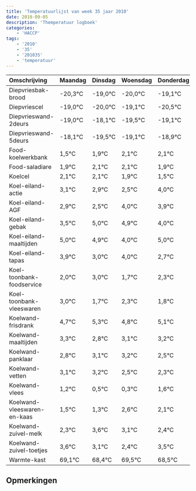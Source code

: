 ```yaml
---
title: 'Temperatuurlijst van week 35 jaar 2010'
date: 2010-09-05
description: 'Themperatuur logboek'
categories:
    - 'HACCP'
tags:
    - '2010'
    - '35'
    - '201035'
    - 'temperatuur'
---
```

|Omschrijving|Maandag|Dinsdag|Woensdag|Donderdag|Vrijdag|Zaterdag|Zondag|
|:---|:---|:---|:---|:---|:---|:---|:---|
|Diepvriesbak-brood|-20,3°C|-19,0°C|-20,0°C|-19,1°C|-20,5°C|-20,1°C|-19,9°C|
|Diepvriescel|-19,0°C|-20,0°C|-19,1°C|-20,5°C|-20,1°C|-19,9°C|-19,9°C|
|Diepvrieswand-2deurs|-19,0°C|-18,1°C|-19,5°C|-19,1°C|-18,9°C|-18,9°C|-19,1°C|
|Diepvrieswand-5deurs|-18,1°C|-19,5°C|-19,1°C|-18,9°C|-18,9°C|-19,1°C|-19,5°C|
|Food-koelwerkbank|1,5°C|1,9°C|2,1°C|2,1°C|1,9°C|1,5°C|3,0°C|
|Food-saladiare|1,9°C|2,1°C|2,1°C|1,9°C|1,5°C|3,0°C|2,9°C|
|Koelcel|2,1°C|2,1°C|1,9°C|1,5°C|3,0°C|2,9°C|2,0°C|
|Koel-eiland-actie|3,1°C|2,9°C|2,5°C|4,0°C|3,9°C|3,0°C|4,0°C|
|Koel-eiland-AGF|2,9°C|2,5°C|4,0°C|3,9°C|3,0°C|4,0°C|2,7°C|
|Koel-eiland-gebak|3,5°C|5,0°C|4,9°C|4,0°C|5,0°C|3,7°C|4,3°C|
|Koel-eiland-maaltijden|5,0°C|4,9°C|4,0°C|5,0°C|3,7°C|4,3°C|3,8°C|
|Koel-eiland-tapas|3,9°C|3,0°C|4,0°C|2,7°C|3,3°C|2,8°C|3,1°C|
|Koel-toonbank-foodservice|2,0°C|3,0°C|1,7°C|2,3°C|1,8°C|2,1°C|2,2°C|
|Koel-toonbank-vleeswaren|3,0°C|1,7°C|2,3°C|1,8°C|2,1°C|2,2°C|1,5°C|
|Koelwand-frisdrank|4,7°C|5,3°C|4,8°C|5,1°C|5,2°C|4,5°C|4,3°C|
|Koelwand-maaltijden|3,3°C|2,8°C|3,1°C|3,2°C|2,5°C|2,3°C|3,6°C|
|Koelwand-panklaar|2,8°C|3,1°C|3,2°C|2,5°C|2,3°C|3,6°C|3,1°C|
|Koelwand-vetten|3,1°C|3,2°C|2,5°C|2,3°C|3,6°C|3,1°C|2,4°C|
|Koelwand-vlees|1,2°C|0,5°C|0,3°C|1,6°C|1,1°C|0,4°C|1,5°C|
|Koelwand-vleeswaren-en-kaas|1,5°C|1,3°C|2,6°C|2,1°C|1,4°C|2,5°C|1,5°C|
|Koelwand-zuivel-melk|2,3°C|3,6°C|3,1°C|2,4°C|3,5°C|2,5°C|3,5°C|
|Koelwand-zuivel-toetjes|3,6°C|3,1°C|2,4°C|3,5°C|2,5°C|3,5°C|2,2°C|
|Warmte-kast|69,1°C|68,4°C|69,5°C|68,5°C|69,5°C|68,2°C|69,1°C|

## Opmerkingen


